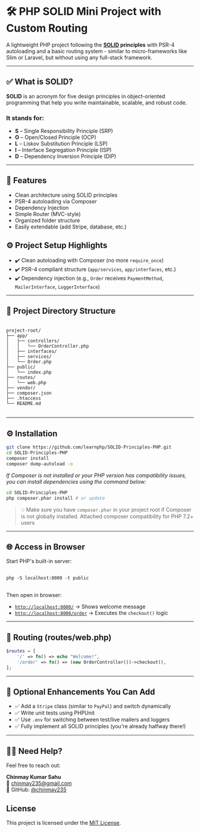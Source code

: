 # 🛠️ PHP SOLID Mini Project with Custom Routing

A lightweight PHP project following the **[SOLID](https://en.wikipedia.org/wiki/SOLID) principles** with PSR-4 autoloading and a basic routing system - similar to micro-frameworks like Slim or Laravel, but without using any full-stack framework.

---
## ✅ What is SOLID?
**SOLID** is an acronym for five design principles in object-oriented programming that help you write maintainable, scalable, and robust code.

### It stands for:
- **S** – Single Responsibility Principle (SRP)
- **O** – Open/Closed Principle (OCP)
- **L** – Liskov Substitution Principle (LSP)
- **I** – Interface Segregation Principle (ISP)
- **D** – Dependency Inversion Principle (DIP)

---
## 🚀 Features

- Clean architecture using SOLID principles
- PSR-4 autoloading via Composer
- Dependency Injection
- Simple Router (MVC-style)
- Organized folder structure
- Easily extendable (add Stripe, database, etc.)
  
## ⚙️ Project Setup Highlights

- ✔️ Clean autoloading with Composer (no more `require_once`)
- ✔️ PSR-4 compliant structure (`app/services`, `app/interfaces`, etc.)
- ✔️ Dependency injection (e.g., `Order` receives `PaymentMethod`, `MailerInterface`, `LoggerInterface`)

---

## 📁 Project Directory Structure
<pre lang="markdown"> <code>
project-root/
├── app/
│   ├── controllers/
│   │   └── OrderController.php
│   ├── interfaces/
│   ├── services/
│   └── Order.php
├── public/
│   └── index.php
├── routes/
│   └── web.php
├── vendor/
├── composer.json
├── .htaccess
└── README.md
</code> </pre>


---

## ⚙️ Installation

```bash
git clone https://github.com/learnphp/SOLID-Principles-PHP.git
cd SOLID-Principles-PHP
composer install
composer dump-autoload -o
```

_If Composer is not installed or your PHP version has compatibility issues, you can install dependencies using the command below:_
```bash
cd SOLID-Principles-PHP
php composer.phar install # or update
```

> 💡 Make sure you have `composer.phar` in your project root if Composer is not globally installed. Attached composer compatibility for PHP 7.2+ users
---

## 🌐 Access in Browser

Start PHP's built-in server:
<pre lang="markdown"> <code>
php -S localhost:8000 -t public
</code> </pre>

Then open in browser:

- [`http://localhost:8000/`](http://localhost:8000/) → Shows welcome message  
- [`http://localhost:8000/order`](http://localhost:8000/order) → Executes the `checkout()` logic

---

## 🔁 Routing (routes/web.php)

```php
$routes = [
    '/' => fn() => echo "Welcome!",
    '/order' => fn() => (new OrderController())->checkout(),
];
```
---
## 🚀 Optional Enhancements You Can Add

- ✅ Add a `Stripe` class (similar to `PayPal`) and switch dynamically
- ✅ Write unit tests using PHPUnit
- ✅ Use `.env` for switching between test/live mailers and loggers
- ✅ Fully implement all SOLID principles (you're already halfway there!)

---

## 🙋‍♂️ Need Help?

Feel free to reach out:

**Chinmay Kumar Sahu**  
📧 chinmay235@gmail.com  
💬 GitHub: [@chinmay235](https://github.com/chinmay235)

## License

This project is licensed under the [MIT License](LICENSE).

